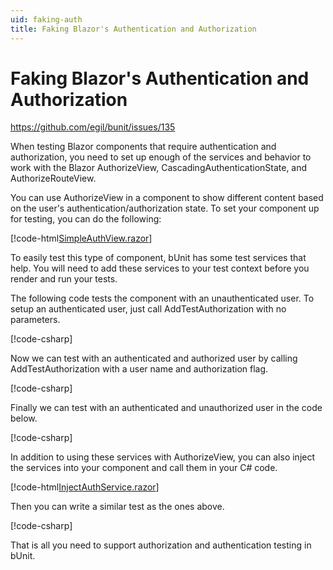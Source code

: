 ```yaml
---
uid: faking-auth
title: Faking Blazor's Authentication and Authorization
---
```


# Faking Blazor's Authentication and Authorization

https://github.com/egil/bunit/issues/135

When testing Blazor components that require authentication and authorization, you need to set up enough of the services and behavior to work with the Blazor AuthorizeView, CascadingAuthenticationState, and AuthorizeRouteView.

You can use AuthorizeView in a component to show different content based on the user's authentication/authorization state. To set your component up for testing, you can do the following:

[!code-html[SimpleAuthView.razor](../../../samples/components/SimpleAuthView.razor)]

To easily test this type of component, bUnit has some test services that help. You will need to add these services to your test context before you render and run your tests.

The following code tests the component with an unauthenticated user. To setup an authenticated user, just call AddTestAuthorization with no parameters.

[!code-csharp[](../../../samples/tests/xunit/SimpleAuthViewTest.cs#L9-L20)]

Now we can test with an authenticated and authorized user by calling AddTestAuthorization with a user name and authorization flag.

[!code-csharp[](../../../samples/tests/xunit/SimpleAuthViewTest.cs#L23-L35)]

Finally we can test with an authenticated and unauthorized user in the code below.

[!code-csharp[](../../../samples/tests/xunit/SimpleAuthViewTest.cs#L38-L50)]

In addition to using these services with AuthorizeView, you can also inject the services into your component and call them in your C# code. 

[!code-html[InjectAuthService.razor](../../../samples/components/InjectAuthService.razor)]

Then you can write a similar test as the ones above.

[!code-csharp[](../../../samples/tests/xunit/InjectAuthServiceTest.cs#L10-L22)]

That is all you need to support authorization and authentication testing in bUnit.
